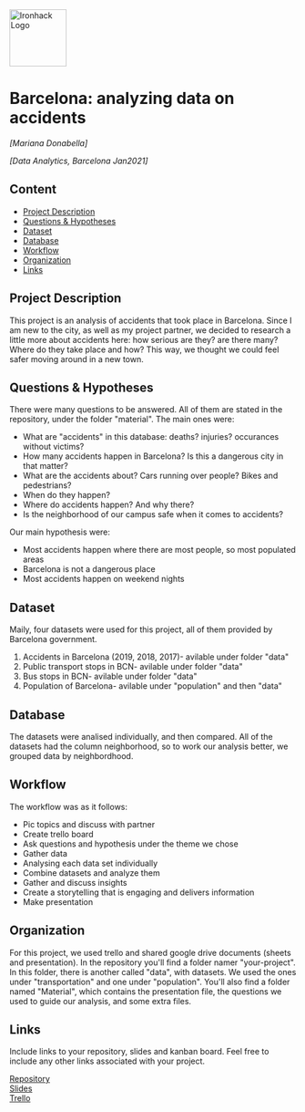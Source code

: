 <img src="https://bit.ly/2VnXWr2" alt="Ironhack Logo" width="100"/>

# Barcelona: analyzing data on accidents
*[Mariana Donabella]*

*[Data Analytics, Barcelona Jan2021]*

## Content
- [Project Description](#project-description)
- [Questions & Hypotheses](#questions-hypotheses)
- [Dataset](#dataset)
- [Database](#database)
- [Workflow](#workflow)
- [Organization](#organization)
- [Links](#links)


## Project Description
This project is an analysis of accidents that took place in Barcelona. Since I am new to the city, as well as my project partner, we decided to research a little more about accidents here: how serious are they? are there many? Where do they take place and how? This way, we thought we could feel safer moving around in a new town.

## Questions & Hypotheses
There were many questions to be answered. All of them are stated in the repository, under the folder "material". The main ones were:

- What are "accidents" in this database: deaths? injuries? occurances without victims?
- How many accidents happen in Barcelona? Is this a dangerous city in that matter?
- What are the accidents about? Cars running over people? Bikes and pedestrians?
- When do they happen?
- Where do accidents happen? And why there?
- Is the neighborhood of our campus safe when it comes to accidents?

Our main hypothesis were:
- Most accidents happen where there are most people, so most populated areas
- Barcelona is not a dangerous place
- Most accidents happen on weekend nights

## Dataset
Maily, four datasets were used for this project, all of them provided by Barcelona government.
1. Accidents in Barcelona (2019, 2018, 2017)- avilable under folder "data"
2. Public transport stops in BCN- avilable under folder "data"
3. Bus stops in BCN- avilable under folder "data"
4. Population of Barcelona- avilable under "population" and then "data"


## Database
The datasets were analised individually, and then compared.
All of the datasets had the column neighborhood, so to work our analysis better, we grouped data by neighbordhood.


## Workflow
The workflow was as it follows:
- Pic topics and discuss with partner
- Create trello board
- Ask questions and hypothesis under the theme we chose
- Gather data
- Analysing each data set individually
- Combine datasets and analyze them
- Gather and discuss insights
- Create a storytelling that is engaging and delivers information
- Make presentation

## Organization
For this project, we used trello and shared google drive documents (sheets and presentation).
In the repository you'll find a folder namer "your-project".
In this folder, there is another called "data", with datasets. We used the ones under "transportation" and one under "population".
You'll also find a folder named "Material", which contains the presentation file, the questions we used to guide our analysis, and some extra files.


## Links
Include links to your repository, slides and kanban board. Feel free to include any other links associated with your project.

[Repository](https://github.com/Marianadonabella/Project-Week-2-Barcelona/)  
[Slides](https://docs.google.com/presentation/d/1-286JyVhI7Po1ubpj7MSg01Odg6zVevRKmrX0JVs5Pw/edit?usp=sharing)  
[Trello](https://trello.com/invite/b/xTizRm8T/fdc1ff36fa605fa571642f6af6795b59/project2bcntransportation)  
